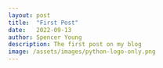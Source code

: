 ```yaml
---
layout: post
title:  "First Post"
date:   2022-09-13
author: Spencer Young
description: The first post on my blog
image: /assets/images/python-logo-only.png
---
```



